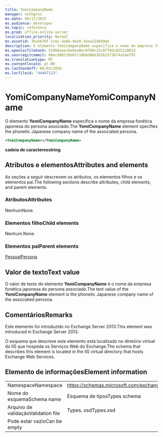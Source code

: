 ```yaml
---
title: YomiCompanyName
manager: sethgros
ms.date: 09/17/2015
ms.audience: Developer
ms.topic: reference
ms.prod: office-online-server
localization_priority: Normal
ms.assetid: 3ba567bf-2c6c-4a6b-9ae8-3eea22d849de
description: O elemento YomiCompanyName especifica o nome da empresa fonética japonesa do persona associado.
ms.openlocfilehash: 52966aaec8e0ea0ec0f89c15c0ff0dc83521881d
ms.sourcegitcommit: 88ec988f2bb67c1866d06b361615f3674a24e795
ms.translationtype: MT
ms.contentlocale: pt-BR
ms.lasthandoff: 06/03/2020
ms.locfileid: "44467113"
---
```

# <a name="yomicompanyname"></a><span data-ttu-id="494ad-103">YomiCompanyName</span><span class="sxs-lookup"><span data-stu-id="494ad-103">YomiCompanyName</span></span>

<span data-ttu-id="494ad-104">O elemento **YomiCompanyName** especifica o nome da empresa fonética japonesa do persona associado.</span><span class="sxs-lookup"><span data-stu-id="494ad-104">The **YomiCompanyName** element specifies the phonetic Japanese company name of the associated persona.</span></span> 
  
```XML
<YomiCompanyName></YomiCompanyName>
```

 <span data-ttu-id="494ad-105">**cadeia de caracteres**</span><span class="sxs-lookup"><span data-stu-id="494ad-105">**string**</span></span>
## <a name="attributes-and-elements"></a><span data-ttu-id="494ad-106">Atributos e elementos</span><span class="sxs-lookup"><span data-stu-id="494ad-106">Attributes and elements</span></span>

<span data-ttu-id="494ad-107">As seções a seguir descrevem os atributos, os elementos filhos e os elementos pai.</span><span class="sxs-lookup"><span data-stu-id="494ad-107">The following sections describe attributes, child elements, and parent elements.</span></span>
  
### <a name="attributes"></a><span data-ttu-id="494ad-108">Atributos</span><span class="sxs-lookup"><span data-stu-id="494ad-108">Attributes</span></span>

<span data-ttu-id="494ad-109">Nenhum</span><span class="sxs-lookup"><span data-stu-id="494ad-109">None.</span></span>
  
### <a name="child-elements"></a><span data-ttu-id="494ad-110">Elementos filho</span><span class="sxs-lookup"><span data-stu-id="494ad-110">Child elements</span></span>

<span data-ttu-id="494ad-111">Nenhum.</span><span class="sxs-lookup"><span data-stu-id="494ad-111">None.</span></span>
  
### <a name="parent-elements"></a><span data-ttu-id="494ad-112">Elementos pai</span><span class="sxs-lookup"><span data-stu-id="494ad-112">Parent elements</span></span>

[<span data-ttu-id="494ad-113">Pessoal</span><span class="sxs-lookup"><span data-stu-id="494ad-113">Persona</span></span>](persona.md)
  
## <a name="text-value"></a><span data-ttu-id="494ad-114">Valor de texto</span><span class="sxs-lookup"><span data-stu-id="494ad-114">Text value</span></span>

<span data-ttu-id="494ad-115">O valor de texto do elemento **YomiCompanyName** é o nome da empresa fonética japonesa do persona associado.</span><span class="sxs-lookup"><span data-stu-id="494ad-115">The text value of the **YomiCompanyName** element is the phonetic Japanese company name of the associated persona.</span></span> 
  
## <a name="remarks"></a><span data-ttu-id="494ad-116">Comentários</span><span class="sxs-lookup"><span data-stu-id="494ad-116">Remarks</span></span>

<span data-ttu-id="494ad-117">Este elemento foi introduzido no Exchange Server 2013.</span><span class="sxs-lookup"><span data-stu-id="494ad-117">This element was introduced in Exchange Server 2013.</span></span>
  
<span data-ttu-id="494ad-118">O esquema que descreve este elemento está localizado no diretório virtual do IIS que hospeda os Serviços Web do Exchange.</span><span class="sxs-lookup"><span data-stu-id="494ad-118">The schema that describes this element is located in the IIS virtual directory that hosts Exchange Web Services.</span></span>
  
## <a name="element-information"></a><span data-ttu-id="494ad-119">Elemento de informações</span><span class="sxs-lookup"><span data-stu-id="494ad-119">Element information</span></span>

|||
|:-----|:-----|
|<span data-ttu-id="494ad-120">Namespace</span><span class="sxs-lookup"><span data-stu-id="494ad-120">Namespace</span></span>  <br/> |https://schemas.microsoft.com/exchange/services/2006/types  <br/> |
|<span data-ttu-id="494ad-121">Nome do esquema</span><span class="sxs-lookup"><span data-stu-id="494ad-121">Schema name</span></span>  <br/> |<span data-ttu-id="494ad-122">Esquema de tipos</span><span class="sxs-lookup"><span data-stu-id="494ad-122">Types schema</span></span>  <br/> |
|<span data-ttu-id="494ad-123">Arquivo de validação</span><span class="sxs-lookup"><span data-stu-id="494ad-123">Validation file</span></span>  <br/> |<span data-ttu-id="494ad-124">Types. xsd</span><span class="sxs-lookup"><span data-stu-id="494ad-124">Types.xsd</span></span>  <br/> |
|<span data-ttu-id="494ad-125">Pode estar vazio</span><span class="sxs-lookup"><span data-stu-id="494ad-125">Can be empty</span></span>  <br/> ||
   


